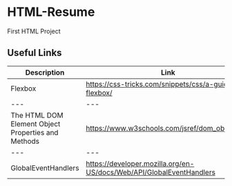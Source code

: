 # HTML-Resume
First HTML Project

## Useful Links
Description | Link
--- | ---
Flexbox | https://css-tricks.com/snippets/css/a-guide-to-flexbox/
--- | ---
The HTML DOM Element Object Properties and Methods | https://www.w3schools.com/jsref/dom_obj_all.asp
--- | ---
GlobalEventHandlers | https://developer.mozilla.org/en-US/docs/Web/API/GlobalEventHandlers
